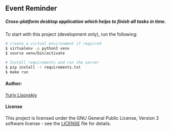 ## Event Reminder

##### Cross-platform desktop application which helps to finish all tasks in time.

To start with this project (development only), run the following:
```bash
# create a virtual environment if required
$ virtualenv -p python3 venv
$ source venv/bin/activate

# Install requirements and run the server
$ pip install -r requirements.txt
$ make run
```

#### Author:
[Yuriy Lisovskiy](https://github.com/YuriyLisovskiy)

#### License
This project is licensed under the GNU General Public License, Version 3 software license - see the [LICENSE](LICENSE) file for details.

